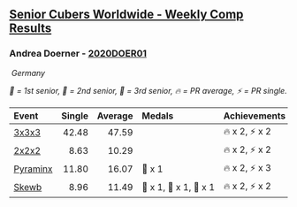 <style>table {white-space: nowrap;}</style>
<link rel="stylesheet" type="text/css" href="/scw-comp/css/flags.css" />

## [Senior Cubers Worldwide - Weekly Comp Results](/scw-comp/results/)
### Andrea Doerner - [2020DOER01](https://www.worldcubeassociation.org/persons/2020DOER01)

<i class="flag flag-DE" />&nbsp;Germany

<span style="white-space: nowrap;">🥇 = 1st senior</span>, <span style="white-space: nowrap;">🥈 = 2nd senior</span>, <span style="white-space: nowrap;">🥉 = 3rd senior</span>, <span style="white-space: nowrap;">🔥 = PR average</span>, <span style="white-space: nowrap;">⚡ = PR single</span>.

| Event | Single | Average | Medals | Achievements|
| :-- | --: | --: | :-- | :-- |
| [3x3x3](333.md) | 42.48 | 47.59 |  | 🔥 x 2, ⚡ x 2 |
| [2x2x2](222.md) | 8.63 | 10.29 |  | 🔥 x 2, ⚡ x 2 |
| [Pyraminx](pyram.md) | 11.80 | 16.07 | 🥉 x 1 | 🔥 x 2, ⚡ x 3 |
| [Skewb](skewb.md) | 8.96 | 11.49 | 🥇 x 1, 🥈 x 1, 🥉 x 1 | 🔥 x 2, ⚡ x 2 |

<!-- Global site tag (gtag.js) - Google Analytics -->
<script async src="https://www.googletagmanager.com/gtag/js?id=UA-86348435-3"></script>
<script>window.dataLayer = window.dataLayer || []; function gtag() {dataLayer.push(arguments);} gtag('js', new Date()); gtag('config', 'UA-86348435-3');</script>
